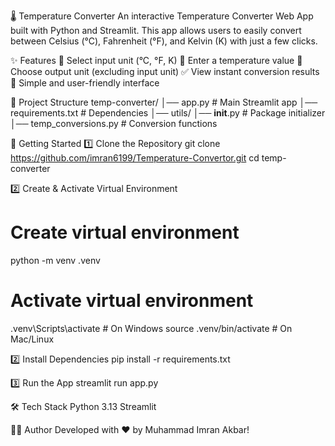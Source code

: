 🌡️ Temperature Converter
An interactive Temperature Converter Web App built with Python and Streamlit.
This app allows users to easily convert between Celsius (°C), Fahrenheit (°F), and Kelvin (K) with just a few clicks.


✨ Features
🔽 Select input unit (°C, °F, K)
🔢 Enter a temperature value
🔽 Choose output unit (excluding input unit)
✅ View instant conversion results
🎨 Simple and user-friendly interface


📂 Project Structure
temp-converter/
│── app.py                     # Main Streamlit app
│── requirements.txt            # Dependencies
│── utils/
    │── __init__.py             # Package initializer
    │── temp_conversions.py  # Conversion functions


🚀 Getting Started
1️⃣ Clone the Repository
git clone https://github.com/imran6199/Temperature-Convertor.git
cd temp-converter

2️⃣ Create & Activate Virtual Environment
# Create virtual environment
python -m venv .venv  
# Activate virtual environment
.venv\Scripts\activate     # On Windows
source .venv/bin/activate  # On Mac/Linux

2️⃣ Install Dependencies
pip install -r requirements.txt

3️⃣ Run the App
streamlit run app.py


🛠️ Tech Stack
Python 3.13
Streamlit


👨‍💻 Author
Developed with ❤️ by Muhammad Imran Akbar!
